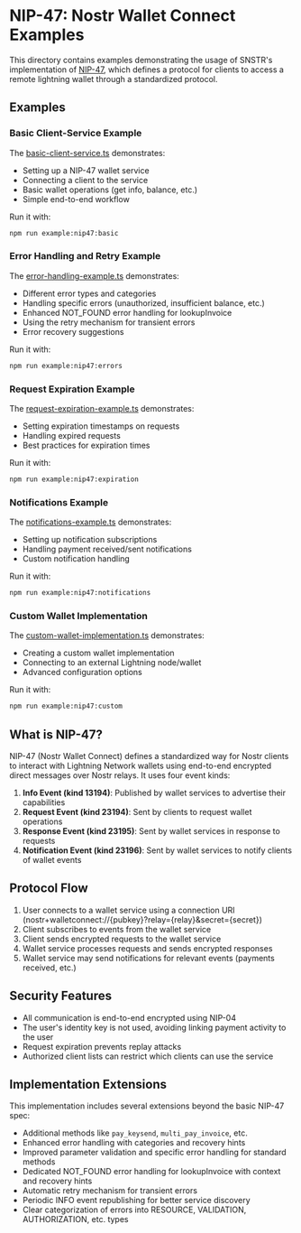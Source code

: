 # NIP-47: Nostr Wallet Connect Examples

This directory contains examples demonstrating the usage of SNSTR's implementation of [NIP-47](https://github.com/nostr-protocol/nips/blob/master/47.md), which defines a protocol for clients to access a remote lightning wallet through a standardized protocol.

## Examples

### Basic Client-Service Example

The [basic-client-service.ts](./basic-client-service.ts) demonstrates:
- Setting up a NIP-47 wallet service 
- Connecting a client to the service
- Basic wallet operations (get info, balance, etc.)
- Simple end-to-end workflow

Run it with:

```bash
npm run example:nip47:basic
```

### Error Handling and Retry Example

The [error-handling-example.ts](./error-handling-example.ts) demonstrates:
- Different error types and categories
- Handling specific errors (unauthorized, insufficient balance, etc.)
- Enhanced NOT_FOUND error handling for lookupInvoice
- Using the retry mechanism for transient errors
- Error recovery suggestions

Run it with:

```bash
npm run example:nip47:errors
```

### Request Expiration Example

The [request-expiration-example.ts](./request-expiration-example.ts) demonstrates:
- Setting expiration timestamps on requests
- Handling expired requests
- Best practices for expiration times

Run it with:

```bash
npm run example:nip47:expiration
```

### Notifications Example

The [notifications-example.ts](./notifications-example.ts) demonstrates:
- Setting up notification subscriptions
- Handling payment received/sent notifications
- Custom notification handling

Run it with:

```bash
npm run example:nip47:notifications
```

### Custom Wallet Implementation

The [custom-wallet-implementation.ts](./custom-wallet-implementation.ts) demonstrates:
- Creating a custom wallet implementation
- Connecting to an external Lightning node/wallet
- Advanced configuration options

Run it with:

```bash
npm run example:nip47:custom
```

## What is NIP-47?

NIP-47 (Nostr Wallet Connect) defines a standardized way for Nostr clients to interact with Lightning Network wallets using end-to-end encrypted direct messages over Nostr relays. It uses four event kinds:

1. **Info Event (kind 13194)**: Published by wallet services to advertise their capabilities
2. **Request Event (kind 23194)**: Sent by clients to request wallet operations
3. **Response Event (kind 23195)**: Sent by wallet services in response to requests
4. **Notification Event (kind 23196)**: Sent by wallet services to notify clients of wallet events

## Protocol Flow

1. User connects to a wallet service using a connection URI (nostr+walletconnect://{pubkey}?relay={relay}&secret={secret})
2. Client subscribes to events from the wallet service
3. Client sends encrypted requests to the wallet service
4. Wallet service processes requests and sends encrypted responses
5. Wallet service may send notifications for relevant events (payments received, etc.)

## Security Features

- All communication is end-to-end encrypted using NIP-04
- The user's identity key is not used, avoiding linking payment activity to the user
- Request expiration prevents replay attacks
- Authorized client lists can restrict which clients can use the service

## Implementation Extensions

This implementation includes several extensions beyond the basic NIP-47 spec:

- Additional methods like `pay_keysend`, `multi_pay_invoice`, etc.
- Enhanced error handling with categories and recovery hints
- Improved parameter validation and specific error handling for standard methods
- Dedicated NOT_FOUND error handling for lookupInvoice with context and recovery hints
- Automatic retry mechanism for transient errors
- Periodic INFO event republishing for better service discovery
- Clear categorization of errors into RESOURCE, VALIDATION, AUTHORIZATION, etc. types 